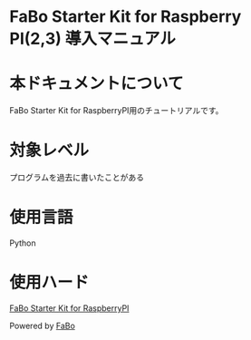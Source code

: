 FaBo Starter Kit for Raspberry PI(2,3) 導入マニュアル
=======

# 本ドキュメントについて

FaBo Starter Kit for RaspberryPI用のチュートリアルです。

# 対象レベル

プログラムを過去に書いたことがある

# 使用言語

Python

# 使用ハード

[FaBo Starter Kit for RaspberryPI](http://www.fabo.io/003.html)


Powered by [FaBo](http://www.fabo.io)